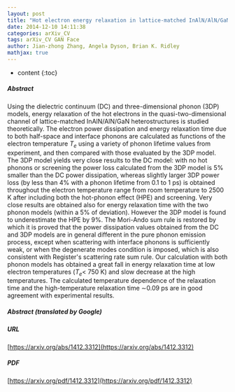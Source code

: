 ```yaml
---
layout: post
title: "Hot electron energy relaxation in lattice-matched InAlN/AlN/GaN heterostructures: the sum rules for electron-phonon interactions and hot-phonon effect"
date: 2014-12-10 14:11:38
categories: arXiv_CV
tags: arXiv_CV GAN Face
author: Jian-zhong Zhang, Angela Dyson, Brian K. Ridley
mathjax: true
---
```


* content
{:toc}

##### Abstract
Using the dielectric continuum (DC) and three-dimensional phonon (3DP) models, energy relaxation of the hot electrons in the quasi-two-dimensional channel of lattice-matched InAlN/AlN/GaN heterostructures is studied theoretically. The electron power dissipation and energy relaxation time due to both half-space and interface phonons are calculated as functions of the electron temperature $T_e$ using a variety of phonon lifetime values from experiment, and then compared with those evaluated by the 3DP model. The 3DP model yields very close results to the DC model: with no hot phonons or screening the power loss calculated from the 3DP model is 5% smaller than the DC power dissipation, whereas slightly larger 3DP power loss (by less than 4% with a phonon lifetime from 0.1 to 1 ps) is obtained throughout the electron temperature range from room temperature to 2500 K after including both the hot-phonon effect (HPE) and screening. Very close results are obtained also for energy relaxation time with the two phonon models (within a 5% of deviation). However the 3DP model is found to underestimate the HPE by 9%. The Mori-Ando sum rule is restored by which it is proved that the power dissipation values obtained from the DC and 3DP models are in general different in the pure phonon emission process, except when scattering with interface phonons is sufficiently weak, or when the degenerate modes condition is imposed, which is also consistent with Register's scattering rate sum rule. Our calculation with both phonon models has obtained a great fall in energy relaxation time at low electron temperatures ($T_e<$ 750 K) and slow decrease at the high temperatures. The calculated temperature dependence of the relaxation time and the high-temperature relaxation time $\sim$0.09 ps are in good agreement with experimental results.

##### Abstract (translated by Google)


##### URL
[https://arxiv.org/abs/1412.3312](https://arxiv.org/abs/1412.3312)

##### PDF
[https://arxiv.org/pdf/1412.3312](https://arxiv.org/pdf/1412.3312)

